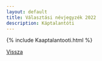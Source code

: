 ```yaml
---
layout: default
title: Választási névjegyzék 2022
description: Káptalantóti
---
```


{% include Kaaptalantooti.html %}

[Vissza](./)